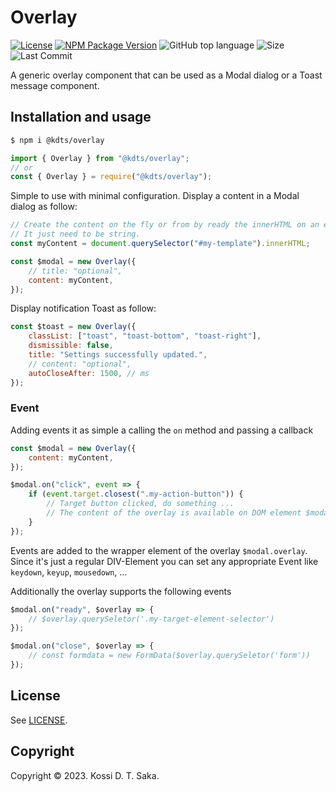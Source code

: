 # Overlay

[![License][license-image]][license-url] [![NPM Package Version][npm-image-version]][npm-url] ![GitHub top language][language-image] ![Size][size-image] ![Last Commit][commit-image]

A generic overlay component that can be used as a Modal dialog or a Toast message component.

## Installation and usage

```bash
$ npm i @kdts/overlay
```

```js
import { Overlay } from "@kdts/overlay";
// or
const { Overlay } = require("@kdts/overlay");
```

Simple to use with minimal configuration. Display a content in a Modal dialog as follow:

```js
// Create the content on the fly or from by ready the innerHTML on an element.
// It just need to be string.
const myContent = document.querySelector("#my-template").innerHTML;

const $modal = new Overlay({
    // title: "optional",
    content: myContent,
});
```

Display notification Toast as follow:

```js
const $toast = new Overlay({
    classList: ["toast", "toast-bottom", "toast-right"],
    dismissible: false,
    title: "Settings successfully updated.",
    // content: "optional",
    autoCloseAfter: 1500, // ms
});
```

### Event

Adding events it as simple a calling the `on` method and passing a callback

```js
const $modal = new Overlay({
    content: myContent,
});

$modal.on("click", event => {
    if (event.target.closest(".my-action-button")) {
        // Target button clicked, do something ...
        // The content of the overlay is available on DOM element $modal.overlay
    }
});
```

Events are added to the wrapper element of the overlay `$modal.overlay`. Since it's just a regular DIV-Element you can set any appropriate Event like `keydown`, `keyup`, `mousedown`, ...

Additionally the overlay supports the following events

```js
$modal.on("ready", $overlay => {
    // $overlay.querySeletor('.my-target-element-selector')
});

$modal.on("close", $overlay => {
    // const formdata = new FormData($overlay.querySeletor('form'))
});
```

## License

See [LICENSE][license-url].

## Copyright

Copyright &copy; 2023. Kossi D. T. Saka.

[npm-image-version]: https://img.shields.io/npm/v/@kdts/overlay.svg
[npm-image-downloads]: https://img.shields.io/npm/dm/@kdts/overlay.svg?color=purple
[npm-url]: https://npmjs.org/package/@kdts/overlay
[license-image]: https://img.shields.io/github/license/kossidts/overlay
[license-url]: https://github.com/kossidts/overlay/blob/master/LICENSE
[language-image]: https://img.shields.io/github/languages/top/kossidts/overlay?color=yellow
[size-image]: https://img.shields.io/github/repo-size/kossidts/overlay?color=light
[commit-image]: https://img.shields.io/github/last-commit/kossidts/overlay
[actions-url]: https://github.com/kossidts/overlay/actions
[workflow-image]: https://github.com/kossidts/overlay/actions/workflows/node.js.yml/badge.svg
[workflow-image-2]: https://github.com/kossidts/overlay/workflows/Node.js%20CI/badge.svg
